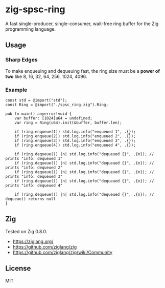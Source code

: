# zig-spsc-ring

A fast single-producer, single-consumer, wait-free ring buffer for the
Zig programming language.

## Usage

### Sharp Edges

To make enqueuing and dequeuing fast, the ring size must be a **power of two**
like 8, 16, 32, 64, 256, 1024, 4096.

### Example

```zig
const std = @import("std");
const Ring = @import("./spsc_ring.zig").Ring;

pub fn main() anyerror!void {
    var buffer: [1024]u64 = undefined;
    var ring = Ring(u64).init(&buffer, buffer.len);

    if (ring.enqueue(1)) std.log.info("enqueued 1", .{});
    if (ring.enqueue(2)) std.log.info("enqueued 2", .{});
    if (ring.enqueue(3)) std.log.info("enqueued 3", .{});
    if (ring.enqueue(4)) std.log.info("enqueued 4", .{});

    if (ring.dequeue()) |n| std.log.info("dequeued {}", .{n}); // prints "info: dequeued 1"
    if (ring.dequeue()) |n| std.log.info("dequeued {}", .{n}); // prints "info: dequeued 2"
    if (ring.dequeue()) |n| std.log.info("dequeued {}", .{n}); // prints "info: dequeued 3"
    if (ring.dequeue()) |n| std.log.info("dequeued {}", .{n}); // prints "info: dequeued 4"

    if (ring.dequeue()) |n| std.log.info("dequeued {}", .{n}); // dequeue() returns null
}
```

## Zig

Tested on Zig 0.8.0.

- https://ziglang.org/
- https://github.com/ziglang/zig
- https://github.com/ziglang/zig/wiki/Community

## License
MIT
